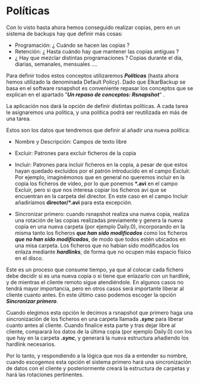 # Políticas

Con lo visto hasta ahora hemos conseguido realizar copias, pero en un sistema de backups hay que definir más cosas:
- Programación: ¿ Cuándo se hacen las copias ?
- Retención: ¿ Hasta cuándo hay que mantener las copias antiguas ?
- ¿ Hay que mezclar distintas programaciones ? Copias durante el día, diarias, semanales, mensuales ….

Para definir todos estos conceptos utilizaremos ***Políticas*** (hasta ahora hemos utilizado la denominada Default Policy). Dado que ElkarBackup se basa en el software rsnapshot es conveniente repasar los conceptos que se explican en el apartado “***Un repaso de conceptos: Rsnapshot***“ .

La aplicación nos dará la opción de definir distintas políticas. A cada tarea le asignaremos una política, y una política podrá ser reutilizada en más de una tarea.

Estos son los datos que tendremos que definir al añadir una nueva política:

- Nombre y Descripción: Campos de texto libre

- Excluir: Patrones para excluir ficheros de la copia

- Incluir: Patrones para incluir ficheros en la copia, a pesar de que estos hayan quedado excluidos por el patrón introducido en el campo Excluir. Por ejemplo, imaginémonos que en general no queremos incluir en la copia los ficheros de vídeo, por lo que ponemos **\*.avi** en el campo Excluir, pero si que nos interesa copiar los ficheros avi que se encuentran en la carpeta del director. En este caso en el campo Incluir añadiríamos **director/\*.avi** para esta excepción.

- Sincronizar primero: cuando rsnapshot realiza una nueva copia, realiza una rotación de las copias realizadas previamente y genera la nueva copia en una nueva carpeta (por ejemplo Daily.0), incorporando en la misma tanto los ficheros ***que han sido modificados*** como los ficheros ***que no han sido modificados***, de modo que todos estén ubicados en una misa carpeta. Los ficheros que no habían sido modificados los enlaza mediante ***hardlinks***, de forma que no ocupen más espacio físico en el disco.

 Este es un proceso que consume tiempo, ya que al colocar cada fichero debe decidir si es una nueva copia o si tiene que enlazarlo con un hardlink, y de mientras el cliente remoto sigue atendiéndole. En algunos casos no tendrá mayor importancia, pero en otros casos será importante liberar al cliente cuanto antes. En este último caso podemos escoger la opción ***Sincronizar primero***.

 Cuando elegimos esta opción le decimos a rsnapshot que primero haga una sincronización de los ficheros en una carpeta llamada ***.sync*** para liberar cuanto antes al cliente. Cuando finalice esta parte y tras dejar libre al cliente, comparará los datos de la última copia (por ejemplo Daily.0) con los que hay en la carpeta  ***.sync***, y generará la nueva estructura añadiendo los hardlink necesarios.

 Por lo tanto, y respondiendo a la lógica que nos da a entender su nombre, cuando escogemos esta opción el sistema primero hará una sincronización de datos con el cliente y posteriormente creará la estructura de carpetas y hará las rotaciones pertinentes.
